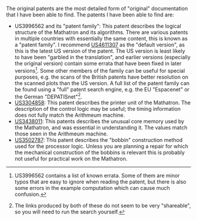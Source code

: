 The original patents are the most detailed form of "original" documentation that I have been able to find. The patents I
have been able to find are:
- US3996562 and its "patent family": This patent describes the logical structure of the Mathatron and its algorithms.
    There are various patents in multiple countries with essentially the same content, this is known as a "patent
    family". I recommend [US4611307](./patents/US4611307-mathatron-latest.pdf) as the "default version", as this is the
    latest US version of the patent. The US version is least likely to have been "garbled in the translation", and
    earlier versions (especially the original version) contain some errata that have been fixed in later versions[^1].
    Some other members of the family can be useful for special purposes, e.g. the scans of the British patents have
    better resolution on the scanned plots than the US version. A full list of the patent family can be found using a
    "full" patent search engine, e.g. the EU "Espacenet" or the German "DEPATISnet"[^2].
- [US3304858](./patents/US3304858-printer.pdf): This patent describes the printer unit of the Mathatron. The description
    of the control logic may be useful; the timing information does not fully match the Arithmeum machine.
- [US3438011](./patents/US3438011-shift-register.pdf): This patents describes the unusual core memory used by the
    Mathatron, and was essential in understanding it. The values match those seen in the Arithmeum machine.
- [US3502787](./patents/US3502787-bobbin.pdf): This patent describes the "bobbin" construction method used for the
    processor logic. Unless you are planning a repair for which the mechanical construction of the bobbins is relevant
    this is probably not useful for practical work on the Mathatron.

[^1]: US3996562 contains a list of known errata. Some of them are minor typos that are easy to ignore when reading the
    patent, but there is also some errors in the example computation which can cause much confusion.
[^2]: The links produced by both of these do not seem to be very "shareable", so you will need to run the search
    yourself.
